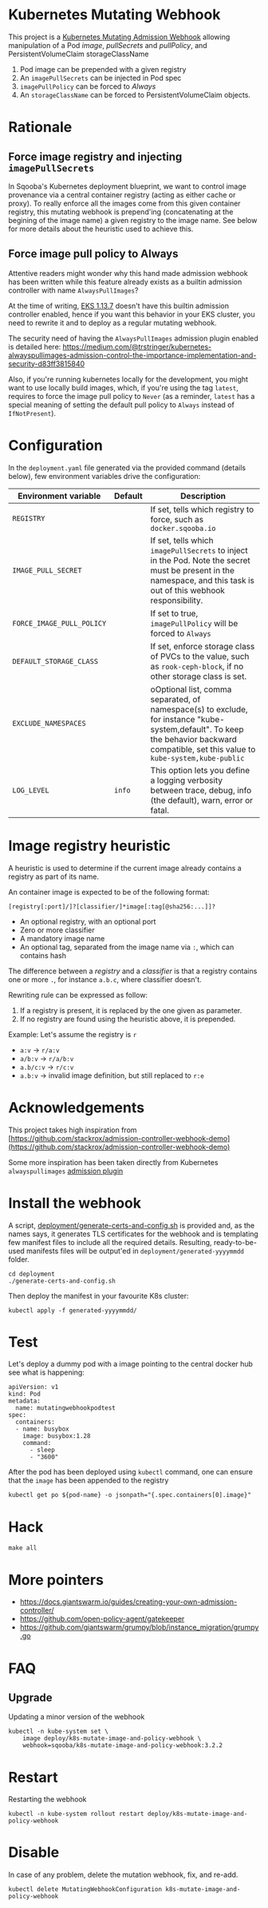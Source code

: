 Kubernetes Mutating Webhook
====

This project is a [Kubernetes Mutating Admission Webhook](https://kubernetes.io/docs/reference/access-authn-authz/admission-controllers/)
allowing manipulation of a Pod *image*, _pullSecrets_ and _pullPolicy_, 
and PersistentVolumeClaim storageClassName

1) Pod image can be prepended with a given registry
2) An `imagePullSecrets` can be injected in Pod spec
3) `imagePullPolicy` can be forced to _Always_
4) An `storageClassName` can be forced to PersistentVolumeClaim objects.

# Rationale 

## Force image registry and injecting `imagePullSecrets`

In Sqooba's Kubernetes deployment blueprint, we want to control image provenance
via a central container registry (acting as either cache or proxy). To really enforce
all the images come from this given container registry, this mutating webhook
is prepend'ing (concatenating at the begining of the image name) 
a given registry to the image name. See below for more details
about the heuristic used to achieve this.

## Force image pull policy to Always

Attentive readers might wonder why this hand made admission webhook has been written
while this feature already exists as a builtin admission controller with name `AlwaysPullImages`?

At the time of writing, [EKS 1.13.7](https://docs.aws.amazon.com/eks/latest/userguide/platform-versions.html)
doesn't have this builtin admission controller enabled,
hence if you want this behavior in your EKS cluster, you need to rewrite it
and to deploy as a regular mutating webhook.

The security need of having the `AlwaysPullImages` admission plugin enabled is detailed here:
https://medium.com/@trstringer/kubernetes-alwayspullimages-admission-control-the-importance-implementation-and-security-d83ff3815840

Also, if you're running kubernetes locally for the development, you might want to use
locally build images, which, if you're using the tag `latest`, requires to force the
image pull policy to `Never` (as a reminder, `latest` has a special meaning of setting the
default pull policy to `Always` instead of `IfNotPresent`).
 
# Configuration

In the `deployment.yaml` file generated via the provided command (details below),
few environment variables drive the configuration:

| Environment variable | Default | Description |
|----------------------|---------|-------------|
| `REGISTRY`           | | If set, tells which registry to force, such as `docker.sqooba.io` |
| `IMAGE_PULL_SECRET`  | | If set, tells which `imagePullSecrets` to inject in the Pod. Note the secret must be present in the namespace, and this task is out of this webhook responsibility. |
| `FORCE_IMAGE_PULL_POLICY` | | If set to true, `imagePullPolicy` will be forced to `Always` |
| `DEFAULT_STORAGE_CLASS` | | If set, enforce storage class of PVCs to the value, such as `rook-ceph-block`, if no other storage class is set. |
| `EXCLUDE_NAMESPACES` | | oOptional list, comma separated, of namespace(s) to exclude, for instance "kube-system,default". To keep the behavior backward compatible, set this value to `kube-system,kube-public` |
| `LOG_LEVEL` | `info` | This option lets you define a logging verbosity between trace, debug, info (the default), warn, error or fatal. |

# Image registry heuristic

A heuristic is used to determine if the current image already
contains a registry as part of its name.

An container image is expected to be of the following format:

```
[registry[:port]/]?[classifier/]*image[:tag[@sha256:...]]?
```

- An optional registry, with an optional port
- Zero or more classifier
- A mandatory image name
- An optional tag, separated from the image name via `:`, which can contains hash

The difference between a *registry* and a *classifier* is that a registry contains
one or more `.`, for instance `a.b.c`, where classifier doesn't.

Rewriting rule can be expressed as follow:
1) If a registry is present, it is replaced by the one given as parameter.
2) If no registry are found using the heuristic above, it is prepended.

Example: Let's assume the registry is `r`

- `a:v` -> `r/a:v`
- `a/b:v` -> `r/a/b:v`
- `a.b/c:v` -> `r/c:v`
- `a.b:v` -> invalid image definition, but still replaced to `r:e`

# Acknowledgements

This project takes high inspiration from [https://github.com/stackrox/admission-controller-webhook-demo](https://github.com/stackrox/admission-controller-webhook-demo)

Some more inspiration has been taken directly from Kubernetes `alwayspullimages` 
[admission plugin](https://github.com/kubernetes/kubernetes/blob/master/plugin/pkg/admission/alwayspullimages/admission.go)

# Install the webhook

A script, [deployment/generate-certs-and-config.sh](deployment/generate-certs-and-config.sh)
is provided and, as the names says, it generates TLS certificates for the webhook and
is templating few manifest files to include all the required details. Resulting, ready-to-be-used
manifests files will be output'ed in `deployment/generated-yyyymmdd` folder.

```
cd deployment
./generate-certs-and-config.sh
```

Then deploy the manifest in your favourite K8s cluster:

```
kubectl apply -f generated-yyyymmdd/
```

# Test

Let's deploy a dummy pod with a image pointing to the central docker hub
see what is happening:

```
apiVersion: v1
kind: Pod
metadata:
  name: mutatingwebhookpodtest
spec:
  containers:
  - name: busybox
    image: busybox:1.28
    command:
      - sleep
      - "3600"
```

After the pod has been deployed using `kubectl` command, one can ensure that the `image` has
been appended to the registry

```
kubectl get po ${pod-name} -o jsonpath="{.spec.containers[0].image}" 
```

# Hack

```
make all
```

# More pointers

- https://docs.giantswarm.io/guides/creating-your-own-admission-controller/
- https://github.com/open-policy-agent/gatekeeper
- https://github.com/giantswarm/grumpy/blob/instance_migration/grumpy.go

# FAQ

## Upgrade

Updating a minor version of the webhook

```
kubectl -n kube-system set \
    image deploy/k8s-mutate-image-and-policy-webhook \
    webhook=sqooba/k8s-mutate-image-and-policy-webhook:3.2.2
```

# Restart

Restarting the webhook

```
kubectl -n kube-system rollout restart deploy/k8s-mutate-image-and-policy-webhook
```

# Disable

In case of any problem, delete the mutation webhook, fix, and re-add.

```
kubectl delete MutatingWebhookConfiguration k8s-mutate-image-and-policy-webhook
```
